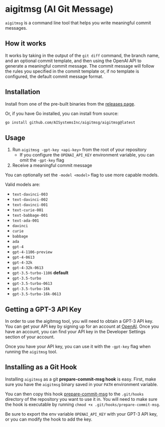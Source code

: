 # aigitmsg (AI Git Message)

`aigitmsg` is a command line tool that helps you write meaningful commit messages.

## How it works

It works by taking in the output of the `git diff` command, the branch name, and an optional commit template,
and then using the OpenAI API to generate a meaningful commit message. The commit message will follow the rules you
specified in the commit template or, if no template is configured, the default commit message format.

## Installation

Install from one of the pre-built binaries from the [releases page](https://github.com/AISystemsInc/aigitmsg/releases).

Or, if you have Go installed, you can install from source:

```bash
go install github.com/AISystemsInc/aigitmsg/aigitmsg@latest
```

## Usage

1. Run `aigitmsg -gpt-key <api-key>` from the root of your repository
   - If you configure the `OPENAI_API_KEY` environment variable, you can omit the `-gpt-key` flag
2. Receive a meaningful commit message

You can optionally set the `-model <model>` flag to use more capable models.

Valid models are:
 - `text-davinci-003`
 - `text-davinci-002`
 - `text-davinci-001`
 - `text-curie-001`
 - `text-babbage-001`
 - `text-ada-001`
 - `davinci`
 - `curie`
 - `babbage`
 - `ada`
 - `gpt-4`
 - `gpt-4-1106-preview`
 - `gpt-4-0613`
 - `gpt-4-32k`
 - `gpt-4-32k-0613`
 - `gpt-3.5-turbo-1106` **default**
 - `gpt-3.5-turbo`
 - `gpt-3.5-turbo-0613`
 - `gpt-3.5-turbo-16k`
 - `gpt-3.5-turbo-16k-0613`

## Getting a GPT-3 API Key

In order to use the aigitmsg tool, you will need to obtain a GPT-3 API key. You can get your API key by signing up 
for an account at [OpenAI](https://openai.com/). Once you have an account, you can find your API key in the 
Developer Settings section of your account.

Once you have your API key, you can use it with the `-gpt-key` flag when running the `aigitmsg` tool.

## Installing as a Git Hook

Installing `aigitmsg` as a git **prepare-commit-msg hook** is easy. First, make sure you have the `aigitmsg` binary 
saved in your `PATH` environment variable.

You can then copy this hook [prepare-commit-msg](./prepare-commit-msg) to the `.git/hooks` directory of the repository
you want to use it in. You will need to make sure the hook is executable by running `chmod +x .git/hooks/prepare-commit-msg`.

Be sure to export the env variable `OPENAI_API_KEY` with your GPT-3 API key, or you can modify the hook to add the key.
